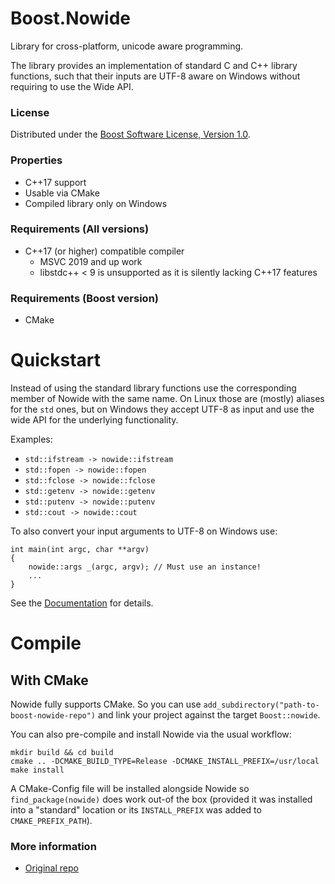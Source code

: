 # Boost.Nowide

Library for cross-platform, unicode aware programming.

The library provides an implementation of standard C and C++ library functions, such that their inputs are UTF-8 aware on Windows without requiring to use the Wide API.

### License

Distributed under the [Boost Software License, Version 1.0](http://www.boost.org/LICENSE_1_0.txt).

### Properties

* C++17 support
* Usable via CMake
* Compiled library only on Windows

### Requirements (All versions)

* C++17 (or higher) compatible compiler
    * MSVC 2019 and up work
    * libstdc++ < 9 is unsupported as it is silently lacking C++17 features

### Requirements (Boost version)

* CMake

# Quickstart

Instead of using the standard library functions use the corresponding member of Nowide with the same name.
On Linux those are (mostly) aliases for the `std` ones, but on Windows they accept UTF-8 as input and use the wide API for the underlying functionality.

Examples:
- `std::ifstream -> nowide::ifstream`
- `std::fopen -> nowide::fopen`
- `std::fclose -> nowide::fclose`
- `std::getenv -> nowide::getenv`
- `std::putenv -> nowide::putenv`
- `std::cout -> nowide::cout`

To also convert your input arguments to UTF-8 on Windows use:

```
int main(int argc, char **argv)
{
    nowide::args _(argc, argv); // Must use an instance!
    ...
}
```

See the [Documentation](https://www.boost.org/doc/libs/master/libs/nowide/index.html) for details.

# Compile

## With CMake

Nowide fully supports CMake.
So you can use `add_subdirectory("path-to-boost-nowide-repo")` and link your project against the target `Boost::nowide`.

You can also pre-compile and install Nowide via the usual workflow:
```
mkdir build && cd build
cmake .. -DCMAKE_BUILD_TYPE=Release -DCMAKE_INSTALL_PREFIX=/usr/local
make install
```

A CMake-Config file will be installed alongside Nowide so `find_package(nowide)` does work out-of the box
(provided it was installed into a "standard" location or its `INSTALL_PREFIX` was added to `CMAKE_PREFIX_PATH`).

### More information

* [Original repo](https://github.com/boostorg/nowide)
